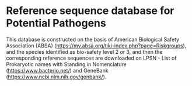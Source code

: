 # Reference sequence database for Potential Pathogens
This database is constructed on the basis of American Biological Safety Association (ABSA) (https://my.absa.org/tiki-index.php?page=Riskgroups), and the species identified as bio-safety level 2 or 3, and then the corresponding reference sequences are downloaded on LPSN - List of Prokaryotic names with Standing in Nomenclature (https://www.bacterio.net/) and GeneBank (https://www.ncbi.nlm.nih.gov/genbank/).
